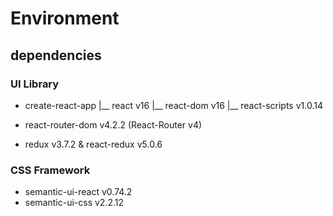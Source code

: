 # Environment

## dependencies

### UI Library

* create-react-app
  |__ react v16
  |__ react-dom v16
  |__ react-scripts v1.0.14

* react-router-dom v4.2.2 (React-Router v4)
* redux v3.7.2 & react-redux v5.0.6

### CSS Framework

* semantic-ui-react v0.74.2
* semantic-ui-css v2.2.12
